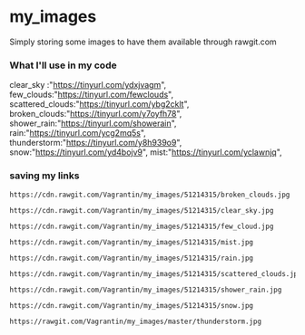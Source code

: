 # my_images

Simply storing some images to have them available through rawgit.com

### What I'll use in my code
clear_sky :"https://tinyurl.com/ydxjvagm",
few_clouds:"https://tinyurl.com/fewclouds",
scattered_clouds:"https://tinyurl.com/ybg2cklt",
broken_clouds:"https://tinyurl.com/y7oyfh78",
shower_rain:"https://tinyurl.com/showerain",
rain:"https://tinyurl.com/ycg2mq5s",
thunderstorm:"https://tinyurl.com/y8h939o9",
snow:"https://tinyurl.com/yd4bojv9",
mist:"https://tinyurl.com/yclawnjq",


### saving my links
```
https://cdn.rawgit.com/Vagrantin/my_images/51214315/broken_clouds.jpg
```
```
https://cdn.rawgit.com/Vagrantin/my_images/51214315/clear_sky.jpg
```
```
https://cdn.rawgit.com/Vagrantin/my_images/51214315/few_cloud.jpg
```
```
https://cdn.rawgit.com/Vagrantin/my_images/51214315/mist.jpg
```
```
https://cdn.rawgit.com/Vagrantin/my_images/51214315/rain.jpg
```
```
https://cdn.rawgit.com/Vagrantin/my_images/51214315/scattered_clouds.jpg
```
```
https://cdn.rawgit.com/Vagrantin/my_images/51214315/shower_rain.jpg
```
```
https://cdn.rawgit.com/Vagrantin/my_images/51214315/snow.jpg
```
```
https://rawgit.com/Vagrantin/my_images/master/thunderstorm.jpg
```
